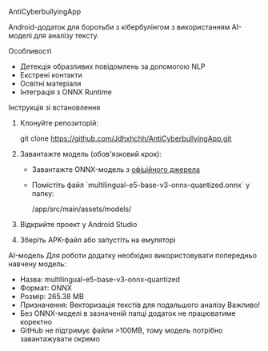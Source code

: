 
AntiCyberbullyingApp 

Android-додаток для боротьби з кібербулінгом з використанням AI-моделі для аналізу тексту.

Особливості
- Детекція образливих повідомлень за допомогою NLP
- Екстрені контакти
- Освітні матеріали
- Інтеграція з ONNX Runtime

Інструкція зі встановлення
1. Клонуйте репозиторій:
  
   git clone https://github.com/Jdhxhchh/AntiCyberbullyingApp.git

2. Завантажте модель (обов'язковий крок):
   - Завантажте ONNX-модель з [офіційного джерела](https://huggingface.co/BookingCare/multilingual-e5-base-v3-onnx-quantized/tree/main)
   - Помістіть файл \`multilingual-e5-base-v3-onnx-quantized.onnx\` у папку:

     /app/src/main/assets/models/

3. Відкрийте проект у Android Studio
4. Зберіть APK-файл або запустіть на емуляторі

 AI-модель
Для роботи додатку необхідно використовувати попередньо навчену модель:
- Назва: multilingual-e5-base-v3-onnx-quantized
- Формат: ONNX
- Розмір: 265.38 MB
- Призначення: Векторизація текстів для подальшого аналізу
Важливо!
- Без ONNX-моделі в зазначеній папці додаток не працюватиме коректно
- GitHub не підтримує файли >100MB, тому модель потрібно завантажувати окремо
